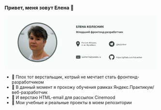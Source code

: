 ### Привет, меня зовут Елена 👋

<img src="https://github.com/KoLenhen/KoLenhen/blob/master/banner.jpg" alt="Баннер с фото и контактнами">

- 🌱 Плох тот верстальщик, котрый не мечтает стать фронтенд-разработчиком
- 👯 В данный момент я прохожу обучения  рамках Яндекс.Практикум/веб-разработчик
- 🤔 И верстаю HTML-email для рассылок Cinemood
- 💬 Мои учебные и реальные проекты в моем репозитории 





